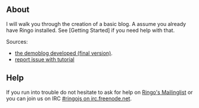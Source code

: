 About
---------
I will walk you through the creation of a basic blog. A assume you already have Ringo installed. See [Getting Started] if you need help with that.

Sources:

  * [the demoblog developed (final version)](http://github.com/oberhamsi/ringo-tutorial-demoblog).
  * [report issue with tutorial](http://github.com/oberhamsi/ringo-webtutorial/issues)

Help
------
If you run into trouble do not hesitate to ask for help on [Ringo's Mailinglist](http://groups.google.com/group/ringojs) or you can join us on IRC [#ringojs on irc.freenode.net](http://ringojs.com/bot/join).

